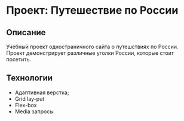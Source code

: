 # Проект: Путешествие по России

## Описание
Учебный проект одностраничного сайта о путешствиях по России. Проект демонстрирует различные уголки России, которые стоит посетить.

## Технологии
- Адаптивная верстка;
- Grid lay-put
- Flex-box
- Media запросы

